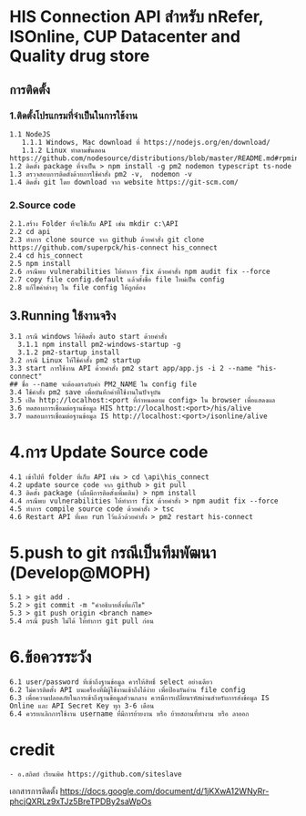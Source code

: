 # HIS Connection API สำหรับ nRefer, ISOnline, CUP Datacenter and Quality drug store

## การติดตั้ง

### 1.ติดตั้งโปรแกรมที่จำเป็นในการใช้งาน
```
1.1 NodeJS
   1.1.1 Windows, Mac download ที่ https://nodejs.org/en/download/
   1.1.2 Linux ทำตามขั้นตอน https://github.com/nodesource/distributions/blob/master/README.md#rpminstall
1.2 ติดตั้ง package ที่จำเป็น > npm install -g pm2 nodemon typescript ts-node
1.3 ตรวจสอบการติดตั้งด้วยการใช้คำสั่ง pm2 -v,  nodemon -v
1.4 ติดตั้ง git โดย download จาก website https://git-scm.com/
```

### 2.Source code
```
2.1.สร้าง Folder ที่จะใช้เก็บ API เช่น mkdir c:\API
2.2 cd api
2.3 ทำการ clone source จาก github ด้วยคำสั่ง git clone https://github.com/superpck/his-connect his_connect
2.4 cd his_connect
2.5 npm install
2.6 กรณีพบ vulnerabilities ให้ทำการ fix ด้วยคำสั่ง npm audit fix --force
2.7 copy file config.default แล้วตั้งชื่อ file ใหม่เป็น config
2.8 แก้ไขค่าต่างๆ ใน file config ให้ถูกต้อง
```
## 3.Running ใช้งานจริง
```
3.1 กรณี windows ให้ติดตั้ง auto start ด้วยคำสั่ง
  3.1.1 npm install pm2-windows-startup -g
  3.1.2 pm2-startup install
3.2 กรณี Linux ให้ใช้คำสั้ง pm2 startup
3.3 start การใช้งาน API ด้วยคำสั่ง pm2 start app/app.js -i 2 --name "his-connect"
## ชื่อ --name จะต้องตรงกับค่า PM2_NAME ใน config file
3.4 ใช้คำสั่ง pm2 save เพื่อบันทึกค่าที่ใช้งานในปัจจุบัน
3.5 เปิด http://localhost:<port ที่กำหนดตาม config> ใน browser เพื่อแสดงผล
3.6 ทดสอบการเชื่อมต่อฐานข้อมูล HIS http://localhost:<port>/his/alive
3.7 ทดสอบการเชื่อมต่อฐานข้อมูล IS http://localhost:<port>/isonline/alive
```

# 4.การ Update Source code
```
4.1 เข้าไปที่ folder ที่เก็บ API เช่น > cd \api\his_connect
4.2 update source code จาก github > git pull
4.3 ติดตั้ง package (เผื่อมีการติดตั้งเพิ่มเติม) > npm install
4.4 กรณีพบ vulnerabilities ให้ทำการ fix ด้วยคำสั่ง > npm audit fix --force
4.5 ทำการ compile source code ด้วยคำสั่ง > tsc
4.6 Restart API ที่เคย run ไว้แล้วด้วยคำสั่ง > pm2 restart his-connect
```

# 5.push to git กรณีเป็นทีมพัฒนา (Develop@MOPH)
```
5.1 > git add .
5.2 > git commit -m "คำอธิบายสิ่งที่แก้ไข"
5.3 > git push origin <branch name>
5.4 กรณี push ไม่ได้ ให้ทำการ git pull ก่อน
```

# 6.ข้อควรระวัง
```
6.1 user/password ที่เข้าถึงฐานข้อมูล ควรให้สิทธิ์ select อย่างเดียว
6.2 ไม่ควรติดตั้ง API บนเครื่องที่มีผู้ใช้งานเข้าถึงได้ง่าย เพื่อป้องกันอ่าน file config
6.3 เพื่อความปลอดภัยในการเข้าถึงฐานข้อมูลส่วนกลาง ควรมีการเปลี่ยนรหัสผ่านสำหรับการส่งข้อมูล IS Online และ API Secret Key ทุก 3-6 เดือน
6.4 ควรยกเลิกการใช้งาน username ที่มีการย้ายงาน หรือ ย้ายสถานที่ทำงาน หรือ ลาออก
```

# credit
```
- อ.สถิตย์ เรียนพิศ https://github.com/siteslave
```

เอกสารการติดตั้ง
https://docs.google.com/document/d/1jKXwA12WNyRr-phcjQXRLz9xTJz5BreTPDBy2saWpOs
